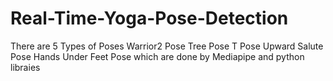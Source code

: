 # Real-Time-Yoga-Pose-Detection 
There are 5 Types of Poses
Warrior2 Pose
Tree Pose
T Pose
Upward Salute Pose
Hands Under Feet Pose
which are done by Mediapipe and python libraies
